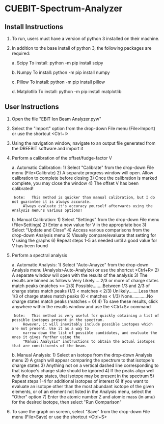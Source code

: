 # CUEBIT-Spectrum-Analyzer

Install Instructions
--------------------
1. To run, users must have a version of python 3 installed on their machine.

2. In addition to the base install of python 3, the following packages are required:

	a. Scipy
		To install: python -m pip install scipy

	b. Numpy
		To install: python -m pip install numpy

	c. Pillow
		To install: python -m pip install pillow

	d. Matplotlib
		To install: python -m pip install matplotlib


User Instructions
--------------------
1. Open the file "EBIT Ion Beam Analyzer.pyw"

2. Select the "Import" option from the drop-down File menu (File>Import) or use the shortcut <Ctrl+I>

3. Using the navigation window, navigate to an output file generated from the DREEBIT software and import it

4. Perform a calibration of the offset/fudge-factor V

	a. Automatic Calibration:
		1) Select "Calibrate" from the drop-down File menu (File>Calibrate)
		2) A separate progress window will open. Allow calibration to complete before closing
		3) Once the calibration is marked complete, you may close the window
		4) The offset V has been calibrated!

		Note: 	This method is quicker than manual calibration, but I do not guarantee it is always accurate.
			Always evaluate it's accuracy yourself afterwards using the Analysis menu's various options!

	b. Manual Calibration:
		1) Select "Settings" from the drop-down File menu (File>Settings)
		2) Enter a new value for V in the appropriate box
		3) Select "Update and Close"
		4) Access various comparisons from the drop-down Analysis menu
		5) Visually compare/evaluate that setting for V using the graphs
		6) Repeat steps 1-5 as needed until a good value for V has been found

5. Perform a spectral analysis

	a. Automatic Analysis:
		1) Select "Auto-Anayze" from the drop-down Analysis menu (Analysis>Auto-Analylze) or use the shortcut <Ctrl+R>
		2) A separate window will open with the results of the analysis
		3) The results are binned as follows:
			Very Likely.....2/3 or more of charge states match peaks 		(matches >= 2/3)
			Possible........Between 1/3 and 2/3 of charge states match peaks 	(1/3 < matches < 2/3)
			Unlikely........Less than 1/3 of charge states match peaks 		(0 < matches < 1/3)
			None............No charge states match peaks 				(matches = 0)
		4) To save these results, click anywhere within the results window and use the <Ctrl+S> command

		Note:	This method is very useful for quickly obtaining a list of possible isotopes present in the spectrum.
			However, it will inevitably include possible isotopes which are not present. Use it as a way to
			narrow down the list of possible candidates, and evaluate the ones it gives further using the 
			"Manual Analysis" instructions to obtain the actual isotopes that are constituents of the beam.

	b. Manual Analysis:
		1) Select an isotope from the drop-down Analysis menu
		2) A graph will appear comparing the spectrum to that isotope's charge states
		3) Anything not on a vertical dashed line corresponding to that isotope's charge state should be ignored
		4) If the peaks align well with the charge states, that isotope may be present in the spectrum
		5) Repeat steps 1-4 for additional isotopes of interest
		6) If you want to evaluate an isotope other than the most abundant isotope of the given elements,
		   or of an element not listed in the Analysis menu, select the "Other" option
		7) Enter the atomic number Z and atomic mass (in amu) for the desired isotope, then select "Run Comparison"

6. To save the graph on screen, select "Save" from the drop-down File menu (File>Save) or use the shortcut <Ctrl+S>
